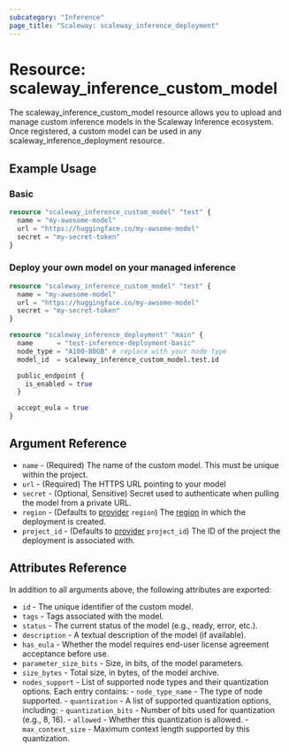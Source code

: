 ```yaml
---
subcategory: "Inference"
page_title: "Scaleway: scaleway_inference_deployment"
---
```


# Resource: scaleway_inference_custom_model

The scaleway_inference_custom_model resource allows you to upload and manage custom inference models in the Scaleway Inference ecosystem. Once registered, a custom model can be used in any scaleway_inference_deployment resource.

## Example Usage

### Basic

```terraform
resource "scaleway_inference_custom_model" "test" {
  name = "my-awesome-model"
  url = "https://huggingface.co/my-awsome-model"
  secret = "my-secret-token"
}
```

### Deploy your own model on your managed inference

```terraform
resource "scaleway_inference_custom_model" "test" {
  name = "my-awesome-model"
  url = "https://huggingface.co/my-awsome-model"
  secret = "my-secret-token"
}

resource "scaleway_inference_deployment" "main" {
  name      = "test-inference-deployment-basic"
  node_type = "A100-80GB" # replace with your node type
  model_id  = scaleway_inference_custom_model.test.id

  public_endpoint {
    is_enabled = true
  }

  accept_eula = true
}
```

## Argument Reference

- `name` - (Required) The name of the custom model. This must be unique within the project.
- `url` - (Required) The HTTPS URL pointing to your model
- `secret` - (Optional, Sensitive) Secret used to authenticate when pulling the model from a private URL.
- `region` - (Defaults to [provider](../index.md#region) `region`) The [region](../guides/regions_and_zones.md#regions) in which the deployment is created.
- `project_id` - (Defaults to [provider](../index.md#project_id) `project_id`) The ID of the project the deployment is associated with.

## Attributes Reference

In addition to all arguments above, the following attributes are exported:

- `id` - The unique identifier of the custom model.
- `tags` - Tags associated with the model.
- `status` - The current status of the model (e.g., ready, error, etc.).
- `description` - A textual description of the model (if available).
- `has_eula` - Whether the model requires end-user license agreement acceptance before use.
- `parameter_size_bits` - Size, in bits, of the model parameters.
- `size_bytes` - Total size, in bytes, of the model archive.
- `nodes_support` - List of supported node types and their quantization options. Each entry contains:
        - `node_type_name` - The type of node supported.
        - `quantization` - A list of supported quantization options, including:
            - `quantization_bits` -  Number of bits used for quantization (e.g., 8, 16).
            - `allowed` - Whether this quantization is allowed.
            - `max_context_size` - Maximum context length supported by this quantization.
